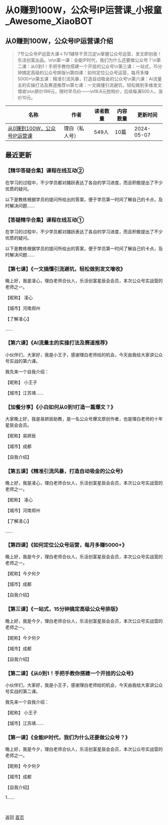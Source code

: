 # 从0赚到100W，公众号IP运营课_小报童_Awesome_XiaoBOT

## 从0赚到100W，公众号IP运营课介绍
> 7节公众号IP运营大课＋1V1辅导干货沉淀\n掌握公众号运营，发文即创收！乐活创富出品。\n\n第一课：全能IP时代，我们为什么还要做公众号？\n第二课：从0到1！手把手教你搭建一个开挂的公众号\n第三课：一站式，15分钟搞定高级的公众号排版\n第四课：如何定位公众号运营，每月多赚5000+\n第五课：精准引流风暴，打造自动吸金的公众号\n第六课：Ai流量主的实操打法及赛道推荐\n第七课：一文搞懂引流避坑，轻松做到多维发文增收\n\n原价199元，限时早鸟价——\n18.6元抢购价，后续每满500人，涨价10元。  
  


|名称|作者|读者数量|内容数量|更新时间|
|---|---|---|---|---|
|[从0赚到100W，公众号IP运营课](https://xiaobot.net/p/lhcfgzh?refer=0b133df9-27dc-423b-8101-639049001c13)|理白（私人号）|549人|10篇|2024-05-07|

## 最近更新
### 【精华答疑合集】课程在线互动②

在学习的过程中，不少学员都对踊跃表达了各自的学习进度，而且积极提出了不少优质的疑问。

以下是教练根据学员的提问所给出的答案，便于学员第一时间了解自己的卡点，及时解决问题......

### 【答疑精华合集】课程在线互动①

在学习的过程中，不少学员都对踊跃表达了各自的学习进度，而且积极提出了不少优质的疑问。

以下是教练根据学员的提问所给出的答案，便于学员第一时间了解自己的卡点，及时解决问题......

### 【第七课】《一文搞懂引流避坑，轻松做到发文增收》

晚上好，我是凌心，理白老师合伙人，乐活创富星辰会会员，本次公众号实战营的老师之一。

【昵称】 凌心

【城市】河南郑州

【了解凌心】

......

### 【第六课】《AI流量主的实操打法及赛道推荐》

小伙伴们，大家好，我是小王子，感谢理白老师给的机会，今天由我给大家讲公众号实战的第六课。

我先来一个自我介绍：

【昵称】 小王子

【城市】江苏靖......

### 【加餐分享】《小白如何从0到1打造一篇爆文？》

大家晚上好，我是易妍辰助教，是一名公众号爆文原创作者，也是理白老师的十年星辰会会员。



【昵称】易妍辰

【城市】成都

【自我介绍】

### 【第五课】《精准引流风暴，打造自动吸金的公众号》

晚上好，我是凌心，理白老师合伙人，乐活创富星辰会会员，本次公众号实战营的老师之一。

【昵称】 凌心

【城市】河南郑州

【了解凌心】

......

### 【第四课】《如何定位公众号运营，每月多赚5000+》

晚上好，我是今夕，理白老师合伙人，乐活创富星辰会会员，本次公众号实战营的老师之一。



【昵称】今夕何夕

【城市】成都

【自我介绍】

### 【第三课】《一站式，15分钟搞定高级公众号排版》

晚上好，我是今夕，理白老师合伙人，乐活创富星辰会会员，本次公众号实战营的老师之一。



【昵称】今夕何夕

【城市】成都

【自我介绍】

### 【第二课】《从0到1！手把手教你搭建一个开挂的公众号》

小伙伴们，大家好，我是小王子，感谢理白老师给的机会，今天由我给大家讲公众号实战的第二课。

我先来一个自我介绍：

【昵称】 小王子

【城市】江苏靖......

### 【第一课】《全能IP时代，我们为什么还要做公众号？》

晚上好，我是今夕，理白老师合伙人，乐活创富星辰会会员，本次公众号实战营的老师之一。

【昵称】今夕何夕

【城市】成都

【自我介绍】

1......


<a href="https://github.com/Reno9527/awesome-xiaobot" style="color: white; text-decoration: none;">awesome-xiaobot</a>

返回 [首页](../README.md)

